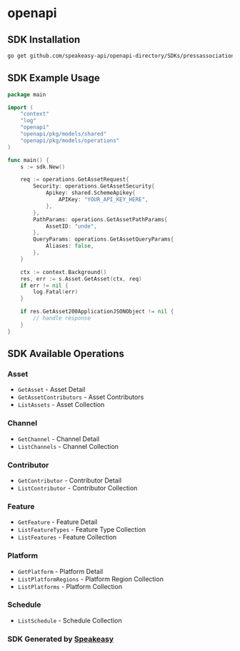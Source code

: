 # openapi

<!-- Start SDK Installation -->
## SDK Installation

```bash
go get github.com/speakeasy-api/openapi-directory/SDKs/pressassociation.io/2.0/go
```
<!-- End SDK Installation -->

## SDK Example Usage
<!-- Start SDK Example Usage -->
```go
package main

import (
    "context"
    "log"
    "openapi"
    "openapi/pkg/models/shared"
    "openapi/pkg/models/operations"
)

func main() {
    s := sdk.New()

    req := operations.GetAssetRequest{
        Security: operations.GetAssetSecurity{
            Apikey: shared.SchemeApikey{
                APIKey: "YOUR_API_KEY_HERE",
            },
        },
        PathParams: operations.GetAssetPathParams{
            AssetID: "unde",
        },
        QueryParams: operations.GetAssetQueryParams{
            Aliases: false,
        },
    }

    ctx := context.Background()
    res, err := s.Asset.GetAsset(ctx, req)
    if err != nil {
        log.Fatal(err)
    }

    if res.GetAsset200ApplicationJSONObject != nil {
        // handle response
    }
}
```
<!-- End SDK Example Usage -->

<!-- Start SDK Available Operations -->
## SDK Available Operations


### Asset

* `GetAsset` - Asset Detail
* `GetAssetContributors` - Asset Contributors
* `ListAssets` - Asset Collection

### Channel

* `GetChannel` - Channel Detail
* `ListChannels` - Channel Collection

### Contributor

* `GetContributor` - Contributor Detail
* `ListContributor` - Contributor Collection

### Feature

* `GetFeature` - Feature Detail
* `ListFeatureTypes` - Feature Type Collection
* `ListFeatures` - Feature Collection

### Platform

* `GetPlatform` - Platform Detail
* `ListPlatformRegions` - Platform Region Collection
* `ListPlatforms` - Platform Collection

### Schedule

* `ListSchedule` - Schedule Collection
<!-- End SDK Available Operations -->

### SDK Generated by [Speakeasy](https://docs.speakeasyapi.dev/docs/using-speakeasy/client-sdks)
